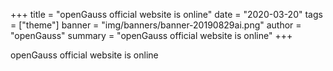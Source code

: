 +++
title = "openGauss official website is online"
date = "2020-03-20"
tags = ["theme"]
banner = "img/banners/banner-20190829ai.png"
author = "openGauss"
summary = "openGauss official website is online"
+++


openGauss official website is online

